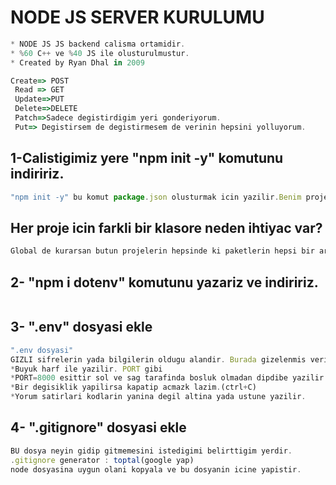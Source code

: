 # NODE JS SERVER KURULUMU

```jsx
* NODE JS JS backend calisma ortamidir.
* %60 C++ ve %40 JS ile olusturulmustur.
* Created by Ryan Dhal in 2009

Create=> POST
 Read => GET
 Update=>PUT
 Delete=>DELETE
 Patch=>Sadece degistirdigim yeri gonderiyorum.
 Put=> Degistirsem de degistirmesem de verinin hepsini yolluyorum.
```

## 1-Calistigimiz yere "npm init -y" komutunu indiririz.

```jsx
"npm init -y" bu komut package.json olusturmak icin yazilir.Benim projem icin bana bir yer tahsis edilir. Node bilir ki bu klasor bu proje icin tahsis edilmistir.
```

## Her proje icin farkli bir klasore neden ihtiyac var?

```jsx
Global de kurarsan butun projelerin hepsinde ki paketlerin hepsi bir arada olur. Ve tasidin zaman hepsini tasiman gerekir. Ve herhangi bir projede ki ki guncelleme olsa onu takip etme cok zor olabilir. Mesela proje de express2 ile kurulup yapilmis ama senin globalde express3 kullanilmis. Ve ileri de projeleri calistirmak istesem bu projeler muhtemelen calismaz.Bilgisayar global enviromenttir. Projeler is elocal enviroment.

```

## 2- "npm i dotenv" komutunu yazariz ve indiririz.

```jsx

```

## 3- ".env" dosyasi ekle

```jsx
".env dosyasi"
GIZLI sifrelerin yada bilgilerin oldugu alandir. Burada gizelenmis veriler bulunur.
*Buyuk harf ile yazilir. PORT gibi
*PORT=8000 esittir sol ve sag tarafinda bosluk olmadan dipdibe yazilir.
*Bir degisiklik yapilirsa kapatip acmazk lazim.(ctrl+C)
*Yorum satirlari kodlarin yanina degil altina yada ustune yazilir.

```

## 4- ".gitignore" dosyasi ekle

```jsx
BU dosya neyin gidip gitmemesini istedigimi belirttigim yerdir.
.gitignore generator : toptal(google yap)
node dosyasina uygun olani kopyala ve bu dosyanin icine yapistir.
```

